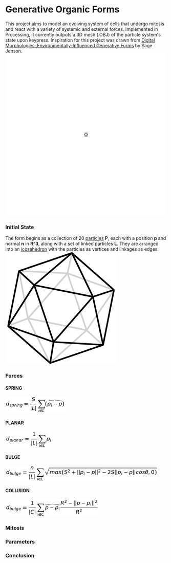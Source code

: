 # Generative Organic Forms

This project aims to model an evolving system of cells that undergo mitosis and react with a variety of systemic and external forces. Implemented in Processing, it currently outputs a 3D mesh (.OBJ) of the particle system's state upon keypress. Inspiration for this project was drawn from [Digital Morphologies: Environmentally-Influenced Generative Forms](https://drive.google.com/file/d/0B_4X5OQcV3d8Y3JYWFBpU1ZWbHM/view) by Sage Jenson. 
![](gof1.gif)

### Initial State
The form begins as a collection of 20 [particles](particle.pde) **P**, each with a position **p** and normal **n** in **R^3**, along with a set of linked particles **L**. They are arranged into an [icosahedron](icosahedron.pde) with the particles as vertices and linkages as edges. 
![](icos.png)


### Forces
#### SPRING
![](/equations/eq1.jpg)
#### PLANAR
![](/equations/eq2.jpg)
#### BULGE
![](/equations/eq3.jpg)
#### COLLISION
![](/equations/eq4.jpg)


### Mitosis

### Parameters

### Conclusion


